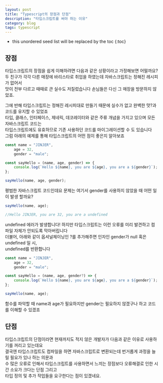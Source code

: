 ```yaml
---
layout: post
title: "Typescript의 장점과 단점"
description: "타입스크립트를 써야 하는 이유"
category: blog
tags: typescript
---
```


<!--more-->

* this unordered seed list will be replaced by the toc
{:toc}

## 장점

타입스크립트의 장점을 쉽게 이해하려면 다음과 같은 상황이라고 가정해보면 어떨까요?  
두 친구가 각각 다른 매장에 바리스타로 취업을 하였는데 자바스크립트는 정해진 레시피가 없어서          
맛이 전부 다르고 때때로 큰 실수도 저질렀습니다 손님들은 다신 그 매장을 방문하지 않았죠.   

그에 반해 타입스크립트는 정해진 레시피대로 만들기 때문에 실수가 없고 완벽한 맛?과 코드를 유지할 수 있었죠         
타입, 클래스, 인터페이스, 제네릭, 데코레이터와 같은 주류 개념을 가지고 있으며 모든 자바스크립트 코드는     
타입스크립트에도 유효하므로 기존 사용하던 코드를 마이그레이션할 수 도 있습니다  
그럼 아래의 예제를 통해 타입스크립트의 어떤 점이 좋은지 알아보죠  
 
```javascript
const name = "JINJER",
	age = 32,
	gender = "male";

const sayHello = (name, age, gender) => {
  	console.log(`Hello ${name}, you are ${age}, you are a ${gender}`);  
};

sayHello(name, age, gender);
``` 

평범한 자바스크립트 코드인데요 문제는 여기서 gender를 사용하지 않았을 때 어떤 일이 발생 할까요? 

```typescript
sayHello(name, age);

//Hello JINJER, you are 32, you are a undefined
``` 

undefined 에러가 발생합니다! 하지만 타입스크립트는 이런 오류를 미리 발견하고 컴파일 자체가 안되도록 막아버립니다          
더불어, 아래와 같이 옵셔널체이닝인 ?를 추가해주면 인자인 gender가 null 혹은 undefined 일 시,    
undefined를 반환합니다     
  
```typescript
const name = "JINJER",
	age = 32,
	gender = "male";

const sayHello = (name, age, gender?) => {
  	console.log(`Hello ${name}, you are ${age}, you are a ${gender}`);  
};

sayHello(name, age);
``` 

함수를 파악할 때 name과 age가 필요하지만 gender는 필요하지 않겠구나 하고 코드를 이해할 수 있겠죠
 
 
## 단점

타입스크립트의 단점이라면 현재까지도 적지 않은 개발자가 다음과 같은 이유로 사용하기를 꺼리고 있는데요       
결국엔 타입스크립트도 컴파일을 하면 자바스크립트로 변환되는데 번거롭게 과정을 늘릴 필요가 있나 하는 의문과   
수 많은 오류로 인해서 타입스크립트를 사용하면서 느끼는 장점보다 오류해결로 인한 시간 소요가 크다는 단점 그리고       
타입 정의 및 추가 작업들을 요구한다는 점이 있겠네요.
 


